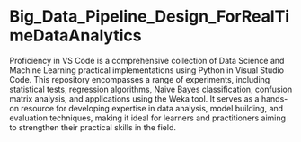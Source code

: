 # Big_Data_Pipeline_Design_ForRealTimeDataAnalytics
Proficiency in VS Code is a comprehensive collection of Data Science and Machine Learning practical implementations using Python in Visual Studio Code. This repository encompasses a range of experiments, including statistical tests, regression algorithms, Naive Bayes classification, confusion matrix analysis, and applications using the Weka tool. It serves as a hands-on resource for developing expertise in data analysis, model building, and evaluation techniques, making it ideal for learners and practitioners aiming to strengthen their practical skills in the field.

